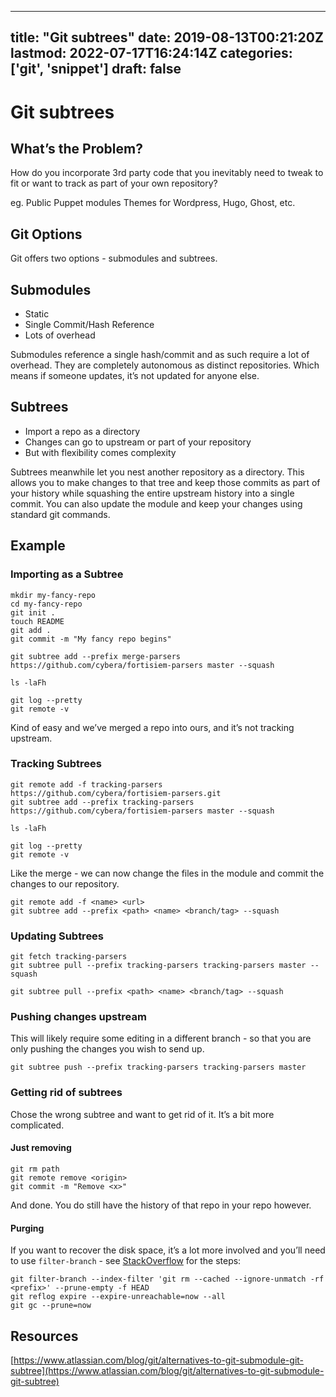 
---
title: "Git subtrees"
date: 2019-08-13T00:21:20Z
lastmod: 2022-07-17T16:24:14Z
categories: ['git', 'snippet']
draft: false
---


# Git subtrees
## What’s the Problem?
How do you incorporate 3rd party code that you inevitably need to tweak to fit or want to track as part of your own repository?

eg. Public Puppet modules
Themes for Wordpress, Hugo, Ghost, etc.

## Git Options
Git offers two options - submodules and subtrees.

## Submodules
* Static
* Single Commit/Hash Reference
* Lots of overhead

Submodules reference a single hash/commit and as such require a lot of overhead. They are completely autonomous as distinct repositories. Which means if someone updates, it’s not updated for anyone else.

## Subtrees
* Import a repo as a directory
* Changes can go to upstream or part of your repository
* But with flexibility comes complexity

Subtrees meanwhile let you nest another repository as a directory. This allows you to make changes to that tree and keep those commits as part of your history while squashing the entire upstream history into a single commit. You can also update the module and keep your changes using standard git commands.

## Example
### Importing as a Subtree
```
mkdir my-fancy-repo
cd my-fancy-repo
git init .
touch README
git add .
git commit -m "My fancy repo begins"

git subtree add --prefix merge-parsers https://github.com/cybera/fortisiem-parsers master --squash

ls -laFh

git log --pretty
git remote -v
```

Kind of easy and we’ve merged a repo into ours, and it’s not tracking upstream.

### Tracking Subtrees
```
git remote add -f tracking-parsers https://github.com/cybera/fortisiem-parsers.git
git subtree add --prefix tracking-parsers https://github.com/cybera/fortisiem-parsers master --squash

ls -laFh

git log --pretty
git remote -v
```

Like the merge - we can now change the files in the module and commit the changes to our repository.

```
git remote add -f <name> <url>
git subtree add --prefix <path> <name> <branch/tag> --squash
```

### Updating Subtrees
```
git fetch tracking-parsers
git subtree pull --prefix tracking-parsers tracking-parsers master --squash
```

```
git subtree pull --prefix <path> <name> <branch/tag> --squash
```

### Pushing changes upstream
This will likely require some editing in a different branch - so that you are only pushing the changes you wish to send up.
```
git subtree push --prefix tracking-parsers tracking-parsers master
```

### Getting rid of subtrees
Chose the wrong subtree and want to get rid of it. It’s a bit more complicated.

#### Just removing
```
git rm path
git remote remove <origin>
git commit -m "Remove <x>"
```

And done. You do still have the history of that repo in your repo however.

#### Purging
If you want to recover the disk space, it’s a lot more involved and you’ll need to use `filter-branch` - see [StackOverflow](https://stackoverflow.com/questions/26107798/how-to-remove-previously-added-git-subtree-and-its-history) for the steps:
```
git filter-branch --index-filter 'git rm --cached --ignore-unmatch -rf <prefix>' --prune-empty -f HEAD
git reflog expire --expire-unreachable=now --all
git gc --prune=now
```

## Resources
 [https://www.atlassian.com/blog/git/alternatives-to-git-submodule-git-subtree](https://www.atlassian.com/blog/git/alternatives-to-git-submodule-git-subtree) 

<!-- #public #git #snippet -->

<!-- {BearID:48B64C15-6289-47D9-9B96-54BE9DD6B1F4-794-000331C3B620C14A} -->
